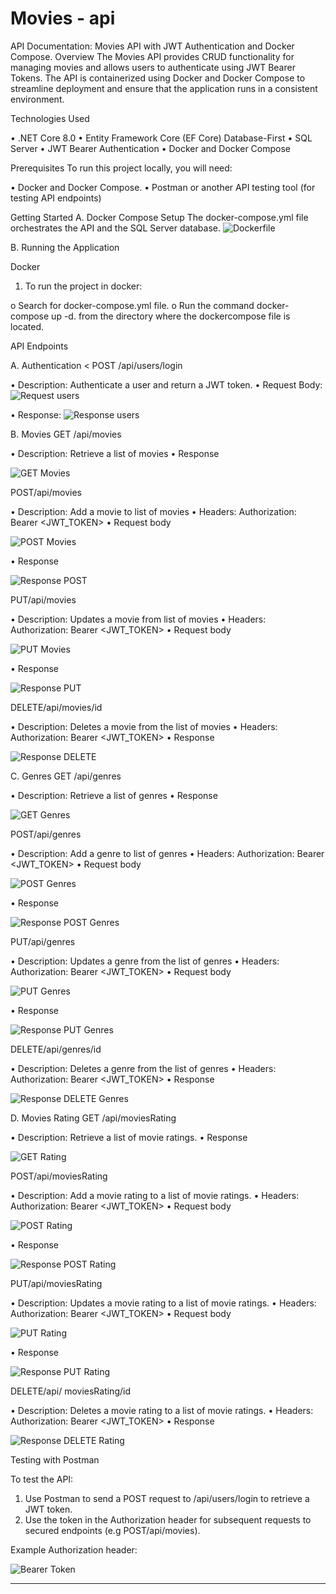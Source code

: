 # Movies - api

API Documentation: Movies API with JWT Authentication and
Docker Compose.
Overview
The Movies API provides CRUD functionality for managing movies and allows users to
authenticate using JWT Bearer Tokens. The API is containerized using Docker and Docker
Compose to streamline deployment and ensure that the application runs in a consistent
environment.

Technologies Used

• .NET Core 8.0
• Entity Framework Core (EF Core) Database-First
• SQL Server
• JWT Bearer Authentication
• Docker and Docker Compose

Prerequisites
To run this project locally, you will need:

• Docker and Docker Compose.
• Postman or another API testing tool (for testing API endpoints)

Getting Started
A. Docker Compose Setup
The docker-compose.yml file orchestrates the API and the SQL Server database.
![Dockerfile](https://github.com/user-attachments/assets/8a878134-2cdc-4e92-a627-0fd149d6de38)

B. Running the Application

Docker
1. To run the project in docker:
   
o Search for docker-compose.yml file.
o Run the command docker-compose up -d. from the directory where the dockercompose file is located.

API Endpoints

A. Authentication <
POST /api/users/login

• Description: Authenticate a user and return a JWT token.
• Request Body:
![Request users](https://github.com/user-attachments/assets/60b68ad2-8af5-469e-9ccb-845002b3ccba)

• Response:
![Response users](https://github.com/user-attachments/assets/76d86064-bb6f-40f0-a2a5-b154c73b9670)


B. Movies
GET /api/movies

• Description: Retrieve a list of movies
• Response

![GET Movies](https://github.com/user-attachments/assets/0cc84620-4ea0-46da-a66d-57a90cbf5a1b)


POST/api/movies

• Description: Add a movie to list of movies
• Headers: Authorization: Bearer <JWT_TOKEN>
• Request body

![POST Movies](https://github.com/user-attachments/assets/a09c0419-d9d8-44b1-8b2d-83d8bc30df20)

• Response

![Response POST](https://github.com/user-attachments/assets/0b673496-9668-4b48-9aaa-7fa2844503d5)


PUT/api/movies

• Description: Updates a movie from list of movies
• Headers: Authorization: Bearer <JWT_TOKEN>
• Request body

![PUT Movies](https://github.com/user-attachments/assets/ac3e6c09-46d0-4fb4-ae31-087cbbc4ef49)

• Response

![Response PUT](https://github.com/user-attachments/assets/4ef630d5-a429-49ec-9b08-e3a8ae8f29e2)


DELETE/api/movies/id

• Description: Deletes a movie from the list of movies
• Headers: Authorization: Bearer <JWT_TOKEN>
• Response

![Response DELETE](https://github.com/user-attachments/assets/e3a01666-40f1-4d30-a194-ed86e164d233)


C. Genres
GET /api/genres

• Description: Retrieve a list of genres
• Response

![GET Genres](https://github.com/user-attachments/assets/7a9af90c-b150-4346-87a1-f657588bb6d8)


POST/api/genres

• Description: Add a genre to list of genres
• Headers: Authorization: Bearer <JWT_TOKEN>
• Request body

![POST Genres](https://github.com/user-attachments/assets/68787850-d328-4a26-a2e0-d1c7421a12da)

• Response

![Response POST Genres](https://github.com/user-attachments/assets/99215160-bda2-40d6-b0ef-23eae57f2ea9)


PUT/api/genres

• Description: Updates a genre from the list of genres
• Headers: Authorization: Bearer <JWT_TOKEN>
• Request body

![PUT Genres](https://github.com/user-attachments/assets/6a1e7f88-f06f-4907-9637-6452bb918621)

• Response

![Response PUT Genres](https://github.com/user-attachments/assets/99215160-bda2-40d6-b0ef-23eae57f2ea9)


DELETE/api/genres/id

• Description: Deletes a genre from the list of genres
• Headers: Authorization: Bearer <JWT_TOKEN>
• Response

![Response DELETE Genres](https://github.com/user-attachments/assets/99215160-bda2-40d6-b0ef-23eae57f2ea9)


D. Movies Rating
GET /api/moviesRating

• Description: Retrieve a list of movie ratings.
• Response

![GET Rating](https://github.com/user-attachments/assets/7de119a5-48d6-460d-b792-a4782e2c12c2)


POST/api/moviesRating

• Description: Add a movie rating to a list of movie ratings.
• Headers: Authorization: Bearer <JWT_TOKEN>
• Request body


![POST Rating](https://github.com/user-attachments/assets/e57aca90-fcf0-46fa-a543-a37010873dc5)

• Response

![Response POST Rating](https://github.com/user-attachments/assets/99215160-bda2-40d6-b0ef-23eae57f2ea9)


PUT/api/moviesRating

• Description: Updates a movie rating to a list of movie ratings.
• Headers: Authorization: Bearer <JWT_TOKEN>
• Request body

![PUT Rating](https://github.com/user-attachments/assets/ca7e6b8a-06b4-4f28-9fa1-76b09e9ec57b)

• Response

![Response PUT Rating](https://github.com/user-attachments/assets/99215160-bda2-40d6-b0ef-23eae57f2ea9)


DELETE/api/ moviesRating/id

• Description: Deletes a movie rating to a list of movie ratings.
• Headers: Authorization: Bearer <JWT_TOKEN>
• Response

![Response DELETE Rating](https://github.com/user-attachments/assets/99215160-bda2-40d6-b0ef-23eae57f2ea9)


Testing with Postman

To test the API:
1. Use Postman to send a POST request to /api/users/login to retrieve a JWT token.
2. Use the token in the Authorization header for subsequent requests to secured endpoints
(e.g POST/api/movies).

Example Authorization header:

![Bearer Token](https://github.com/user-attachments/assets/28d03f7c-b870-4f33-a126-ce6be7dd0f27)


--------------------------------------------------------------------------------------------
